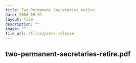 ```yaml
---
title: Two Permanent Secretaries retire
date: 2006-09-01
layout: file
description: ""
image: ""
file_url: /files/press-release
---
```

two-permanent-secretaries-retire.pdf
---
